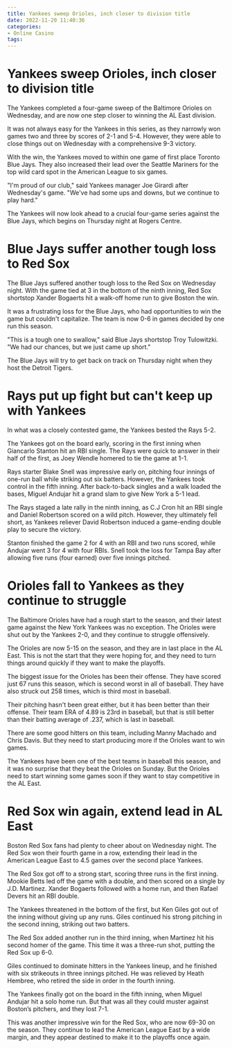 ```yaml
---
title: Yankees sweep Orioles, inch closer to division title
date: 2022-11-20 11:40:36
categories:
- Online Casino
tags:
---
```



#  Yankees sweep Orioles, inch closer to division title

The Yankees completed a four-game sweep of the Baltimore Orioles on Wednesday, and are now one step closer to winning the AL East division.

It was not always easy for the Yankees in this series, as they narrowly won games two and three by scores of 2-1 and 5-4. However, they were able to close things out on Wednesday with a comprehensive 9-3 victory.

With the win, the Yankees moved to within one game of first place Toronto Blue Jays. They also increased their lead over the Seattle Mariners for the top wild card spot in the American League to six games.

"I'm proud of our club," said Yankees manager Joe Girardi after Wednesday's game. "We've had some ups and downs, but we continue to play hard."

The Yankees will now look ahead to a crucial four-game series against the Blue Jays, which begins on Thursday night at Rogers Centre.

#  Blue Jays suffer another tough loss to Red Sox

The Blue Jays suffered another tough loss to the Red Sox on Wednesday night. With the game tied at 3 in the bottom of the ninth inning, Red Sox shortstop Xander Bogaerts hit a walk-off home run to give Boston the win.

It was a frustrating loss for the Blue Jays, who had opportunities to win the game but couldn't capitalize. The team is now 0-6 in games decided by one run this season.

"This is a tough one to swallow," said Blue Jays shortstop Troy Tulowitzki. "We had our chances, but we just came up short."

The Blue Jays will try to get back on track on Thursday night when they host the Detroit Tigers.



#  Rays put up fight but can't keep up with Yankees

In what was a closely contested game, the Yankees bested the Rays 5-2.

The Yankees got on the board early, scoring in the first inning when Giancarlo Stanton hit an RBI single. The Rays were quick to answer in their half of the first, as Joey Wendle homered to tie the game at 1-1.

Rays starter Blake Snell was impressive early on, pitching four innings of one-run ball while striking out six batters. However, the Yankees took control in the fifth inning. After back-to-back singles and a walk loaded the bases, Miguel Andujar hit a grand slam to give New York a 5-1 lead.

The Rays staged a late rally in the ninth inning, as C.J Cron hit an RBI single and Daniel Robertson scored on a wild pitch. However, they ultimately fell short, as Yankees reliever David Robertson induced a game-ending double play to secure the victory.

Stanton finished the game 2 for 4 with an RBI and two runs scored, while Andujar went 3 for 4 with four RBIs. Snell took the loss for Tampa Bay after allowing five runs (four earned) over five innings pitched.

#  Orioles fall to Yankees as they continue to struggle

The Baltimore Orioles have had a rough start to the season, and their latest game against the New York Yankees was no exception. The Orioles were shut out by the Yankees 2-0, and they continue to struggle offensively.

The Orioles are now 5-15 on the season, and they are in last place in the AL East. This is not the start that they were hoping for, and they need to turn things around quickly if they want to make the playoffs.

The biggest issue for the Orioles has been their offense. They have scored just 67 runs this season, which is second worst in all of baseball. They have also struck out 258 times, which is third most in baseball.

Their pitching hasn't been great either, but it has been better than their offense. Their team ERA of 4.89 is 23rd in baseball, but that is still better than their batting average of .237, which is last in baseball.

There are some good hitters on this team, including Manny Machado and Chris Davis. But they need to start producing more if the Orioles want to win games.

The Yankees have been one of the best teams in baseball this season, and it was no surprise that they beat the Orioles on Sunday. But the Orioles need to start winning some games soon if they want to stay competitive in the AL East.

#  Red Sox win again, extend lead in AL East

Boston Red Sox fans had plenty to cheer about on Wednesday night. The Red Sox won their fourth game in a row, extending their lead in the American League East to 4.5 games over the second place Yankees.

The Red Sox got off to a strong start, scoring three runs in the first inning. Mookie Betts led off the game with a double, and then scored on a single by J.D. Martinez. Xander Bogaerts followed with a home run, and then Rafael Devers hit an RBI double.

The Yankees threatened in the bottom of the first, but Ken Giles got out of the inning without giving up any runs. Giles continued his strong pitching in the second inning, striking out two batters.

The Red Sox added another run in the third inning, when Martinez hit his second homer of the game. This time it was a three-run shot, putting the Red Sox up 6-0.

Giles continued to dominate hitters in the Yankees lineup, and he finished with six strikeouts in three innings pitched. He was relieved by Heath Hembree, who retired the side in order in the fourth inning.

The Yankees finally got on the board in the fifth inning, when Miguel Andujar hit a solo home run. But that was all they could muster against Boston’s pitchers, and they lost 7-1.

This was another impressive win for the Red Sox, who are now 69-30 on the season. They continue to lead the American League East by a wide margin, and they appear destined to make it to the playoffs once again.